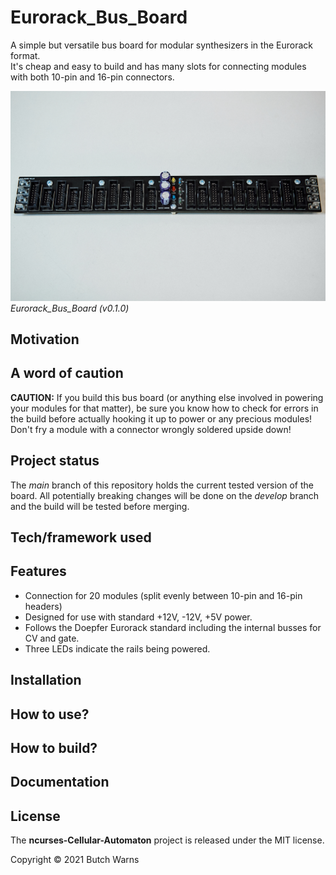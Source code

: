 # Eurorack_Bus_Board

A simple but versatile bus board for modular synthesizers in the Eurorack format.  
It's cheap and easy to build and has many slots for connecting modules with both 10-pin and 16-pin connectors.

![bus board assembled](/pictures/eurorack_bus_board_v010_assembled.jpg?raw=true "bus board assembled")
*Eurorack_Bus_Board (v0.1.0)*


## Motivation

## A word of caution

**CAUTION:** If you build this bus board (or anything else involved in powering your modules for that matter), be sure you know how to check for errors in the build before actually hooking it up to power or any precious modules! Don't fry a module with a connector wrongly soldered upside down!

## Project status

The *main* branch of this repository holds the current tested version of the board. All potentially breaking changes will be done on the *develop* branch and the build will be tested before merging.

## Tech/framework used

## Features

- Connection for 20 modules (split evenly between 10-pin and 16-pin headers)
- Designed for use with standard +12V, -12V, +5V power.  
- Follows the Doepfer Eurorack standard including the internal busses for CV and gate.  
- Three LEDs indicate the rails being powered.

## Installation

## How to use?

## How to build?

## Documentation

## License
The **ncurses-Cellular-Automaton** project is released under the MIT license.

Copyright © 2021 Butch Warns


